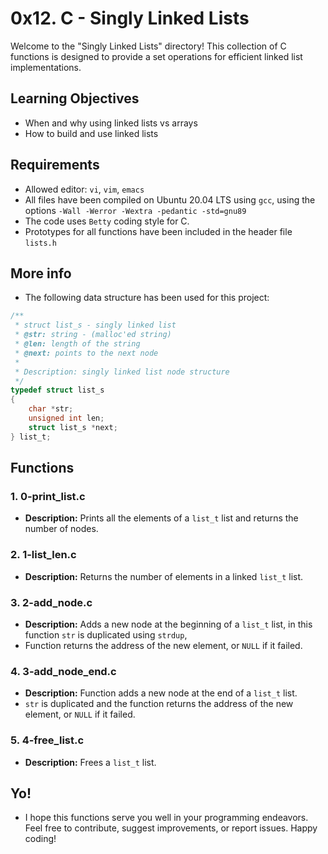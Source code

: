 # 0x12. C - Singly Linked Lists

Welcome to the "Singly Linked Lists" directory! This collection of C functions is designed to provide a set operations for efficient linked list implementations.

## Learning Objectives

- When and why using linked lists vs arrays  
- How to build and use linked lists  

## Requirements

- Allowed editor: `vi`, `vim`, `emacs`  
- All files have been compiled on Ubuntu 20.04 LTS using `gcc`, using the options `-Wall -Werror -Wextra -pedantic -std=gnu89`  
- The code uses `Betty` coding style for C.  
- Prototypes for all functions have been included in the header file `lists.h`  

## More info

- The following data structure has been used for this project:  
```c
/**
 * struct list_s - singly linked list
 * @str: string - (malloc'ed string)
 * @len: length of the string
 * @next: points to the next node
 *
 * Description: singly linked list node structure
 */
typedef struct list_s
{
	char *str;
	unsigned int len;
	struct list_s *next;
} list_t;
```

## Functions

### 1. 0-print_list.c

- **Description:** Prints all the elements of a `list_t` list and returns the number of nodes.

### 2. 1-list_len.c

- **Description:** Returns the number of elements in a linked `list_t` list.

### 3. 2-add_node.c

- **Description:** Adds a new node at the beginning of a `list_t` list, in this function `str` is duplicated using `strdup`,  
- Function returns the address of the new element, or `NULL` if it failed.

### 4. 3-add_node_end.c

- **Description:** Function adds a new node at the end of a `list_t` list.  
- `str` is duplicated and the function returns the address of the new element, or `NULL` if it failed.

### 5. 4-free_list.c

- **Description:** Frees a `list_t` list.  

## Yo!

- I hope this functions serve you well in your programming endeavors. Feel free to contribute, suggest improvements, or report issues. Happy coding!
